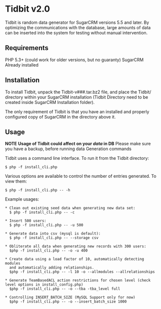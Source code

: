 Tidbit v2.0
===========
Tidbit is random data generator for SugarCRM versions 5.5 and later.  By optimizing
the communications with the database, large amounts of data can be inserted
into the system for testing without manual intervention.

Requirements
------------
PHP 5.3+ (could work for older versions, but no guaranty)
SugarCRM Already installed

Installation
------------
To install Tidbit, unpack the Tidbit-v###.tar.bz2 file, and place the Tidbit/
directory within your SugarCRM installation (Tidbit Directory need to be created inside SugarCRM Installation folder).

The only requirement of Tidbit is that you have an installed and properly
configured copy of SugarCRM in the directory above it.


Usage
-----
**NOTE** **Usage of Tidbit could affect on your _data_ in DB**
Please make sure you have a backup, before running data Generation commands

Tidbit uses a command line interface.  To run it from the Tidbit directory:

    $ php -f install_cli.php

Various options are available to control the number of entries generated.
To view them:

    $ php -f install_cli.php -- -h

Example usages:

    * Clean out existing seed data when generating new data set:
      $ php -f install_cli.php -- -c

    * Insert 500 users:
      $ php -f install_cli.php -- -u 500
      
    * Generate data into csv (mysql is default):
      $ php -f install_cli.php -- --storage csv

    * Obliterate all data when generating new records with 300 users:
      $php -f install_cli.php -- -o -u 400
      
    * Create data using a load factor of 10, automatically detecting modules
      and automatically adding relationships.
      $php -f install_cli.php -- -l 10 -o --allmodules --allrelationships
      
    * Generate TeamBasedACL action restrictions for chosen level (check level options in install_config.php)
      $php -f install_cli.php -- -o --tba -tba_level full
      
    * Controlling INSERT_BATCH_SIZE (MySQL Support only for now)
      $php -f install_cli.php -- -o --insert_batch_size 1000
